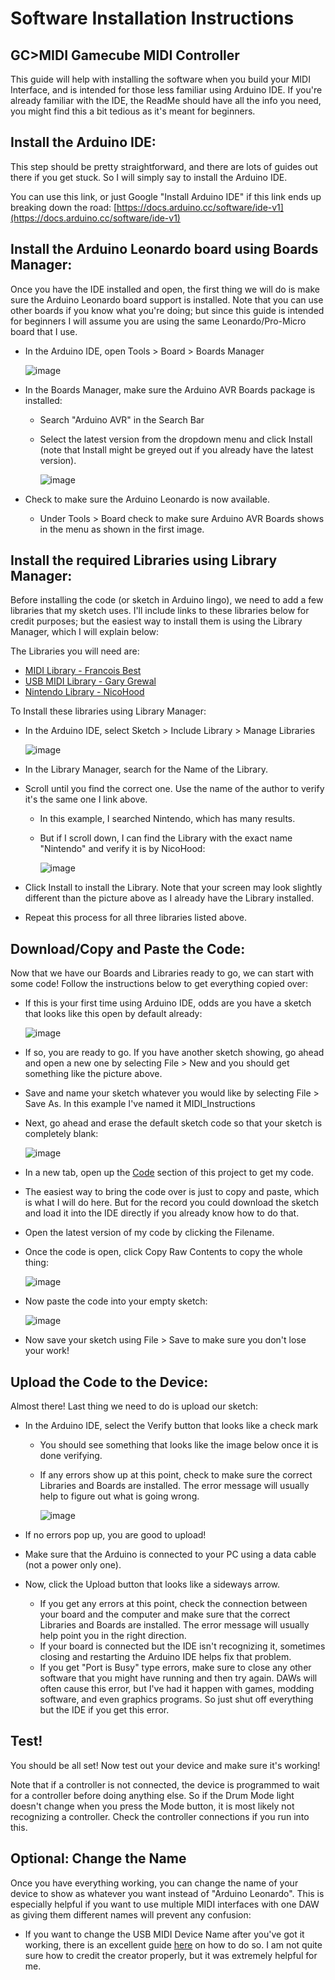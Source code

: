 # Software Installation Instructions
## GC>MIDI Gamecube MIDI Controller

This guide will help with installing the software when you build your MIDI Interface, and is intended for those less familiar using Arduino IDE. If you're already familiar with the IDE, the ReadMe should have all the info you need, you might find this a bit tedious as it's meant for beginners.

## Install the Arduino IDE:
This step should be pretty straightforward, and there are lots of guides out there if you get stuck. So I will simply say to install the Arduino IDE.

You can use this link, or just Google "Install Arduino IDE" if this link ends up breaking down the road: [https://docs.arduino.cc/software/ide-v1](https://docs.arduino.cc/software/ide-v1)

## Install the Arduino Leonardo board using Boards Manager:
Once you have the IDE installed and open, the first thing we will do is make sure the Arduino Leonardo board support is installed. Note that you can use other boards if you know what you're doing; but since this guide is intended for beginners I will assume you are using the same Leonardo/Pro-Micro board that I use.

* In the Arduino IDE, open Tools > Board > Boards Manager
  
  ![image](https://user-images.githubusercontent.com/69469205/159937764-fea0df9d-dbef-4b32-8f78-6643f8db8e82.png)
 
* In the Boards Manager, make sure the Arduino AVR Boards package is installed:
  * Search "Arduino AVR" in the Search Bar
  * Select the latest version from the dropdown menu and click Install (note that Install might be greyed out if you already have the latest version).
      
    ![image](https://user-images.githubusercontent.com/69469205/159939755-4ff138a8-8c71-4bb8-a80f-4e4f56ade881.png)
 
 * Check to make sure the Arduino Leonardo is now available.
   * Under Tools > Board check to make sure Arduino AVR Boards shows in the menu as shown in the first image.

## Install the required Libraries using Library Manager:
Before installing the code (or sketch in Arduino lingo), we need to add a few libraries that my sketch uses. I'll include links to these libraries below for credit purposes; but the easiest way to install them is using the Library Manager, which I will explain below:

The Libraries you will need are:
 * [MIDI Library - Francois Best](https://www.arduino.cc/reference/en/libraries/midi-library/)
 * [USB MIDI Library - Gary Grewal](https://github.com/arduino-libraries/MIDIUSB)
 * [Nintendo Library - NicoHood](https://github.com/NicoHood/Nintendo)
 
To Install these libraries using Library Manager:
* In the Arduino IDE, select Sketch > Include Library > Manage Libraries
  
  ![image](https://user-images.githubusercontent.com/69469205/159942666-6f7c19db-a972-4514-a39f-a4e47fee91e9.png)

* In the Library Manager, search for the Name of the Library.
* Scroll until you find the correct one. Use the name of the author to verify it's the same one I link above.
  * In this example, I searched Nintendo, which has many results.
  * But if I scroll down, I can find the Library with the exact name "Nintendo" and verify it is by NicoHood:
    
    ![image](https://user-images.githubusercontent.com/69469205/159943739-6929f3c5-f76d-432e-b00d-9524a1e556e4.png)
    
* Click Install to install the Library. Note that your screen may look slightly different than the picture above as I already have the Library installed.
* Repeat this process for all three libraries listed above.

## Download/Copy and Paste the Code:
Now that we have our Boards and Libraries ready to go, we can start with some code! Follow the instructions below to get everything copied over:

* If this is your first time using Arduino IDE, odds are you have a sketch that looks like this open by default already:

  ![image](https://user-images.githubusercontent.com/69469205/159945718-b35566f2-3959-482e-b19d-0640e745fce4.png)

* If so, you are ready to go. If you have another sketch showing, go ahead and open a new one by selecting File > New and you should get something like the picture above.
* Save and name your sketch whatever you would like by selecting File > Save As. In this example I've named it MIDI_Instructions
* Next, go ahead and erase the default sketch code so that your sketch is completely blank:
  
  ![image](https://user-images.githubusercontent.com/69469205/159946397-f8370afc-f682-4721-8382-4e6fb441fded.png)

* In a new tab, open up the [Code](https://github.com/po8aster/GCMIDIController/tree/master/Code) section of this project to get my code.
* The easiest way to bring the code over is just to copy and paste, which is what I will do here. But for the record you could download the sketch and load it into the IDE directly if you already know how to do that.
* Open the latest version of my code by clicking the Filename.
* Once the code is open, click Copy Raw Contents to copy the whole thing:

  ![image](https://user-images.githubusercontent.com/69469205/159947552-3630e942-5738-4bdf-b687-213bde67ba92.png)

* Now paste the code into your empty sketch:

  ![image](https://user-images.githubusercontent.com/69469205/159947868-d6b882e4-913f-49f4-bafb-6555e3d35458.png)

* Now save your sketch using File > Save to make sure you don't lose your work!

## Upload the Code to the Device:
Almost there! Last thing we need to do is upload our sketch:

* In the Arduino IDE, select the Verify button that looks like a check mark
  * You should see something that looks like the image below once it is done verifying.
  * If any errors show up at this point, check to make sure the correct Libraries and Boards are installed. The error message will usually help to figure out what is going wrong.

    ![image](https://user-images.githubusercontent.com/69469205/159948878-a1a17946-805b-432e-8d47-ca0b5c9dc355.png)

* If no errors pop up, you are good to upload!
* Make sure that the Arduino is connected to your PC using a data cable (not a power only one).
* Now, click the Upload button that looks like a sideways arrow.
  * If you get any errors at this point, check the connection between your board and the computer and make sure that the correct Libraries and Boards are installed. The error message will usually help point you in the right direction.
  * If your board is connected but the IDE isn't recognizing it, sometimes closing and restarting the Arduino IDE helps fix that problem.
  * If you get "Port is Busy" type errors, make sure to close any other software that you might have running and then try again. DAWs will often cause this error, but I've had it happen with games, modding software, and even graphics programs. So just shut off everything but the IDE if you get this error.

## Test!
You should be all set! Now test out your device and make sure it's working!

Note that if a controller is not connected, the device is programmed to wait for a controller before doing anything else. So if the Drum Mode light doesn't change when you press the Mode button, it is most likely not recognizing a controller. Check the controller connections if you run into this.

## Optional: Change the Name
Once you have everything working, you can change the name of your device to show as whatever you want instead of "Arduino Leonardo". This is especially helpful if you want to use multiple MIDI interfaces with one DAW as giving them different names will prevent any confusion:

* If you want to change the USB MIDI Device Name after you've got it working, there is an excellent guide [here](http://liveelectronics.musinou.net/MIDIdeviceName.php) on how to do so. I am not quite sure how to credit the creator properly, but it was extremely helpful for me.
